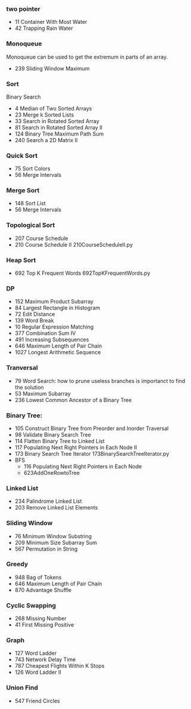 ### two pointer
- 11 Container With Most Water
- 42 Trapping Rain Water

### Monoqueue
Monoqueue can be used to get the extremum in parts of an array.
- 239 Sliding Window Maximum

### Sort
Binary Search
- 4   Median of Two Sorted Arrays
- 23  Merge k Sorted Lists
- 33  Search in Rotated Sorted Array
- 81  Search in Rotated Sorted Array II
- 124 Binary Tree Maximum Path Sum
- 240 Search a 2D Matrix II

### Quick Sort
- 75 Sort Colors
- 56 Merge Intervals

### Merge Sort
- 148 Sort List
- 56 Merge Intervals

### Topological Sort
- 207 Course Schedule
- 210 Course Schedule II
210CourseScheduleII.py

### Heap Sort
- 692 Top K Frequent Words
692TopKFrequentWords.py

### DP
- 152 Maximum Product Subarray
- 84 Largest Rectangle in Histogram
- 72 Edit Distance
- 139 Word Break
- 10 Regular Expression Matching
- 377 Combination Sum IV
- 491 Increasing Subsequences
- 646 Maximum Length of Pair Chain
- 1027 Longest Arithmetic Sequence


### Tranversal
- 79 Word Search: how to prune useless branches is importanct to find the solution
- 53 Maximum Subarray
- 236 Lowest Common Ancestor of a Binary Tree


### Binary Tree:
- 105 Construct Binary Tree from Preorder and Inorder Traversal
- 98 Validate Binary Search Tree
- 114 Flatten Binary Tree to Linked List
- 117 Populating Next Right Pointers in Each Node II
- 173 Binary Search Tree Iterator
173BinarySearchTreeIterator.py
- BFS
  - 116 Populating Next Right Pointers in Each Node
  - 623AddOneRowtoTree

### Linked List
- 234 Palindrome Linked List
- 203 Remove Linked List Elements

### Sliding Window
- 76 Minimum Window Substring
- 209 Minimum Size Subarray Sum
- 567 Permutation in String

### Greedy
- 948 Bag of Tokens
- 646 Maximum Length of Pair Chain
- 870 Advantage Shuffle


### Cyclic Swapping
- 268 Missing Number
- 41 First Missing Positive

### Graph
- 127 Word Ladder
- 743 Network Delay Time
- 787 Cheapest Flights Within K Stops
- 126 Word Ladder II

### Union Find
- 547 Friend Circles
